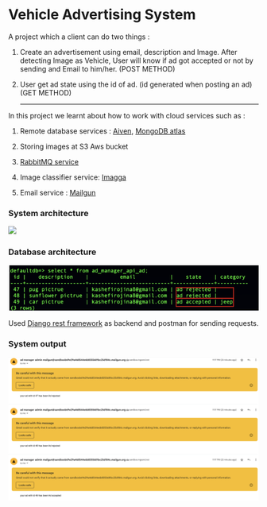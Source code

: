 # Vehicle Advertising System

A project which a client can do two things :

1. Create an advertisement using email, description and Image. After detecting Image as Vehicle, User will know if ad got accepted or not by sending and Email to him/her. (POST METHOD)

2. User get ad state using the id of ad. (id generated when posting an ad) (GET METHOD)
   
   ---

In this project we learnt about how to work with cloud services such as :

1. Remote database services : [Aiven](https://aiven.io/), [MongoDB atlas](https://www.mongodb.com/cloud/atlas/lp/try4?utm_content=controldbaasterms&utm_source=google&utm_campaign=search_gs_pl_evergreen_atlas_core_prosp-brand_gic-null_emea-nl_ps-all_desktop_eng_lead&utm_term=mongodb%20dbaas&utm_medium=cpc_paid_search&utm_ad=e&utm_ad_campaign_id=12212624536&adgroup=115749708663)

2. Storing images at S3 Aws bucket

3. [RabbitMQ service](https://www.cloudamqp.com/)

4. Image classifier service: [Imagga](https://imagga.com/)

5. Email service : [Mailgun](https://www.mailgun.com/)

### System architecture

![](/Users/rojina/Desktop/CC1/pictures/system-arch.png)

### Database architecture

![](https://github.com/rojinakashefi/CloudComputing/blob/main/advertisment-manager/pictures/db-arch.png)

Used [Django rest framework](https://blog.logrocket.com/django-rest-framework-create-api/) as backend and postman for sending requests.

### System output

![](https://github.com/rojinakashefi/CloudComputing/blob/main/advertisment-manager/pictures/sys-out.png)
